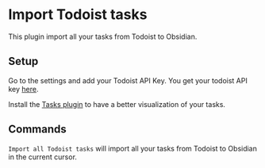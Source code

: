 # Import Todoist tasks

This plugin import all your tasks from Todoist to Obsidian.

## Setup

Go to the settings and add your Todoist API Key. You get your todoist API key [here](https://todoist.com/app/settings/integrations).

Install the [Tasks plugin](https://obsidian.md/plugins?id=obsidian-tasks-plugin) to have a better visualization of your tasks.

## Commands

`Import all Todoist tasks` will import all your tasks from Todoist to Obsidian in the current cursor.
